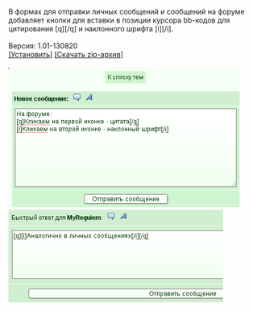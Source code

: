 В формах для отправки личных сообщений и сообщений на форуме добавляет кнопки для вставки в позиции курсора bb-кодов для цитирования [q][/q] и наклонного шрифта [i][/i].
<br>
<br>
Версия: 1.01-130820
<br>
[[Установить]](https://raw.githubusercontent.com/MyRequiem/comfortablePlayingInGW/master/separatedScripts/BbCodeInMessages/bbCodeInMessages.user.js) [[Скачать zip-архив]](https://raw.githubusercontent.com/MyRequiem/comfortablePlayingInGW/master/separatedScripts/BbCodeInMessages/bbCodeInMessages.user.js.zip)
<br>
<br>
![BbCodeInMessages](https://raw.githubusercontent.com/MyRequiem/comfortablePlayingInGW/master/imgs/BbCodeInMessages/screen1.png)
<br>
![BbCodeInMessages](https://raw.githubusercontent.com/MyRequiem/comfortablePlayingInGW/master/imgs/BbCodeInMessages/screen2.png)
<br>
